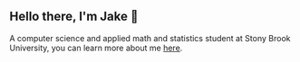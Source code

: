 ## Hello there, I'm Jake 👋 

A computer science and applied math and statistics student at Stony Brook University, you can learn more about me [here](https://jayyhk.github.io).
